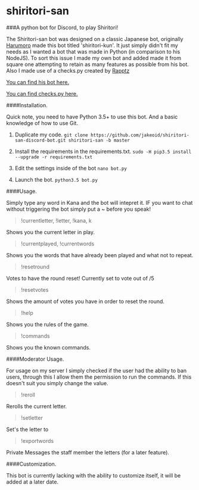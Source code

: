# shiritori-san
###A python bot for Discord, to play Shiritori!

The Shiritori-san bot was designed on a classic Japanese bot, originally [Harumoro](https://github.com/Harumoro) made this bot titled 'shiritori-kun'. It just simply didn't fit my needs as I wanted a bot that was made in Python (in comparison to his NodeJS). To sort this issue I made my own bot and added made it from square one attempting to retain as many features as possible from his bot. Also I made use of a checks.py created by [Rapptz](https://github.com/Rapptz)

[You can find his bot here.](https://github.com/Harumaro/shiritori-kun-discord-bot)

[You can find checks.py here.](https://github.com/Rapptz/RoboDanny/blob/master/cogs/utils/checks.py)

####Installation.

Quick note, you need to have Python 3.5+ to use this bot. And a basic knowledge of how to use Git.

1. Duplicate my code.
```git clone https://github.com/jakeoid/shiritori-san-discord-bot.git shiritori-san -b master```

2. Install the requirements in the requirements.txt.
```sudo -H pip3.5 install --upgrade -r requirements.txt```

3. Edit the settings inside of the bot
```nano bot.py```

4. Launch the bot.
```python3.5 bot.py```

####Usage.

> <word>

Simply type any word in Kana and the bot will intepret it. IF you want to chat without triggering the bot simply put a ~ before you speak!

> !currentletter, !letter, !kana, k

Shows you the current letter in play.

> !currentplayed, !currentwords

Shows you the words that have already been played and what not to repeat.

> !resetround

Votes to have the round reset! Currently set to vote out of /5

> !resetvotes

Shows the amount of votes you have in order to reset the round.

> !help

Shows you the rules of the game.

> !commands

Shows you the known commands.

####Moderator Usage.

For usage on my server I simply checked if the user had the ability to ban users, through this I allow them the permission to run the commands. If this doesn't suit you simply change the value.

> !reroll

Rerolls the current letter.

> !setletter <letter>

Set's the letter to <letter>

> !exportwords

Private Messages the staff member the letters (for a later feature).

####Customization.

This bot is currently lacking with the ability to customize itself, it will be added at a later date.

